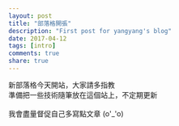 ```yaml
---
layout: post
title: "部落格開張"
description: "First post for yangyang's blog"
date: 2017-04-12
tags: [intro]
comments: true
share: true
---
```


新部落格今天開站，大家請多指教<br>
準備把一些技術隨筆放在這個站上，不定期更新
<br><br>
我會盡量督促自己多寫點文章 (o\'_\'o)